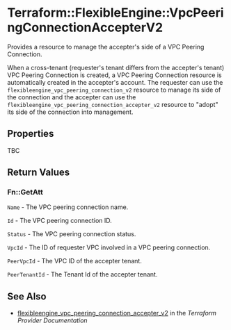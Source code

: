 # Terraform::FlexibleEngine::VpcPeeringConnectionAccepterV2

Provides a resource to manage the accepter's side of a VPC Peering Connection.

When a cross-tenant (requester's tenant differs from the accepter's tenant) VPC Peering Connection is created, a VPC Peering Connection resource is automatically created in the
accepter's account.
The requester can use the `flexibleengine_vpc_peering_connection_v2` resource to manage its side of the connection
and the accepter can use the `flexibleengine_vpc_peering_connection_accepter_v2` resource to "adopt" its side of the
connection into management.

## Properties

TBC

## Return Values

### Fn::GetAtt

`Name` - 	The VPC peering connection name.

`Id` - The VPC peering connection ID.

`Status` - The VPC peering connection status.

`VpcId` - The ID of requester VPC involved in a VPC peering connection.

`PeerVpcId` - The VPC ID of the accepter tenant.

`PeerTenantId` - The Tenant Id of the accepter tenant.

## See Also

* [flexibleengine_vpc_peering_connection_accepter_v2](https://www.terraform.io/docs/providers/flexibleengine/r/vpc_peering_connection_accepter_v2.html) in the _Terraform Provider Documentation_
